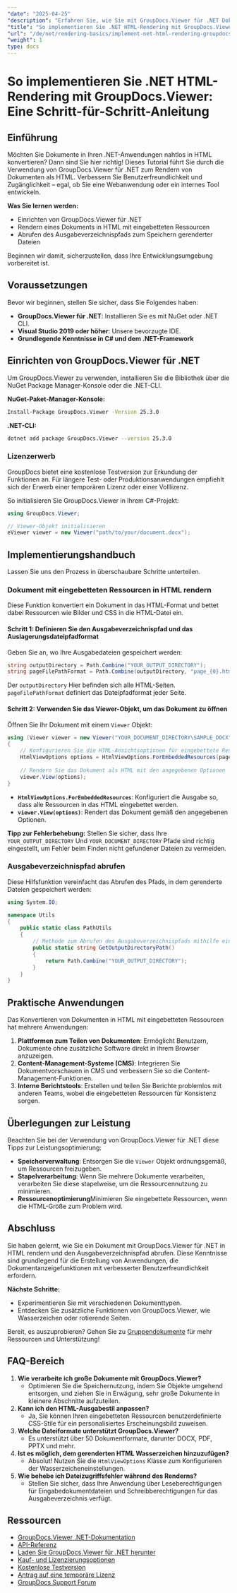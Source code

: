 ```yaml
---
"date": "2025-04-25"
"description": "Erfahren Sie, wie Sie mit GroupDocs.Viewer für .NET Dokumente ins HTML-Format konvertieren. Diese Anleitung behandelt die Einrichtung, die Rendering-Schritte und praktische Anwendungen."
"title": "So implementieren Sie .NET HTML-Rendering mit GroupDocs.Viewer – Eine Schritt-für-Schritt-Anleitung"
"url": "/de/net/rendering-basics/implement-net-html-rendering-groupdocs-viewer/"
"weight": 1
type: docs
---
```

# So implementieren Sie .NET HTML-Rendering mit GroupDocs.Viewer: Eine Schritt-für-Schritt-Anleitung

## Einführung

Möchten Sie Dokumente in Ihren .NET-Anwendungen nahtlos in HTML konvertieren? Dann sind Sie hier richtig! Dieses Tutorial führt Sie durch die Verwendung von GroupDocs.Viewer für .NET zum Rendern von Dokumenten als HTML. Verbessern Sie Benutzerfreundlichkeit und Zugänglichkeit – egal, ob Sie eine Webanwendung oder ein internes Tool entwickeln.

**Was Sie lernen werden:**
- Einrichten von GroupDocs.Viewer für .NET
- Rendern eines Dokuments in HTML mit eingebetteten Ressourcen
- Abrufen des Ausgabeverzeichnispfads zum Speichern gerenderter Dateien

Beginnen wir damit, sicherzustellen, dass Ihre Entwicklungsumgebung vorbereitet ist.

## Voraussetzungen

Bevor wir beginnen, stellen Sie sicher, dass Sie Folgendes haben:
- **GroupDocs.Viewer für .NET**: Installieren Sie es mit NuGet oder .NET CLI.
- **Visual Studio 2019 oder höher**: Unsere bevorzugte IDE.
- **Grundlegende Kenntnisse in C# und dem .NET-Framework**

## Einrichten von GroupDocs.Viewer für .NET

Um GroupDocs.Viewer zu verwenden, installieren Sie die Bibliothek über die NuGet Package Manager-Konsole oder die .NET-CLI.

**NuGet-Paket-Manager-Konsole:**
```bash
Install-Package GroupDocs.Viewer -Version 25.3.0
```

**.NET-CLI:**
```bash
dotnet add package GroupDocs.Viewer --version 25.3.0
```

### Lizenzerwerb

GroupDocs bietet eine kostenlose Testversion zur Erkundung der Funktionen an. Für längere Test- oder Produktionsanwendungen empfiehlt sich der Erwerb einer temporären Lizenz oder einer Volllizenz.

So initialisieren Sie GroupDocs.Viewer in Ihrem C#-Projekt:
```csharp
using GroupDocs.Viewer;

// Viewer-Objekt initialisieren
eViewer viewer = new Viewer("path/to/your/document.docx");
```

## Implementierungshandbuch

Lassen Sie uns den Prozess in überschaubare Schritte unterteilen.

### Dokument mit eingebetteten Ressourcen in HTML rendern

Diese Funktion konvertiert ein Dokument in das HTML-Format und bettet dabei Ressourcen wie Bilder und CSS in die HTML-Datei ein.

#### Schritt 1: Definieren Sie den Ausgabeverzeichnispfad und das Auslagerungsdateipfadformat

Geben Sie an, wo Ihre Ausgabedateien gespeichert werden:
```csharp
string outputDirectory = Path.Combine("YOUR_OUTPUT_DIRECTORY");
string pageFilePathFormat = Path.Combine(outputDirectory, "page_{0}.html");
```
Der `outputDirectory` Hier befinden sich alle HTML-Seiten. `pageFilePathFormat` definiert das Dateipfadformat jeder Seite.

#### Schritt 2: Verwenden Sie das Viewer-Objekt, um das Dokument zu öffnen

Öffnen Sie Ihr Dokument mit einem `Viewer` Objekt:
```csharp
using (Viewer viewer = new Viewer("YOUR_DOCUMENT_DIRECTORY\SAMPLE_DOCX"))
{
    // Konfigurieren Sie die HTML-Ansichtsoptionen für eingebettete Ressourcen
    HtmlViewOptions options = HtmlViewOptions.ForEmbeddedResources(pageFilePathFormat);
    
    // Rendern Sie das Dokument als HTML mit den angegebenen Optionen
    viewer.View(options);
}
```
- **`HtmlViewOptions.ForEmbeddedResources`**: Konfiguriert die Ausgabe so, dass alle Ressourcen in das HTML eingebettet werden.
- **`viewer.View(options)`**: Rendert das Dokument gemäß den angegebenen Optionen.

**Tipp zur Fehlerbehebung:** Stellen Sie sicher, dass Ihre `YOUR_OUTPUT_DIRECTORY` Und `YOUR_DOCUMENT_DIRECTORY` Pfade sind richtig eingestellt, um Fehler beim Finden nicht gefundener Dateien zu vermeiden.

### Ausgabeverzeichnispfad abrufen

Diese Hilfsfunktion vereinfacht das Abrufen des Pfads, in dem gerenderte Dateien gespeichert werden:
```csharp
using System.IO;

namespace Utils
{
    public static class PathUtils
    {
        // Methode zum Abrufen des Ausgabeverzeichnispfads mithilfe eines konsistenten Platzhalters
        public static string GetOutputDirectoryPath()
        {
            return Path.Combine("YOUR_OUTPUT_DIRECTORY");
        }
    }
}
```

## Praktische Anwendungen

Das Konvertieren von Dokumenten in HTML mit eingebetteten Ressourcen hat mehrere Anwendungen:
1. **Plattformen zum Teilen von Dokumenten**: Ermöglicht Benutzern, Dokumente ohne zusätzliche Software direkt in ihrem Browser anzuzeigen.
2. **Content-Management-Systeme (CMS)**: Integrieren Sie Dokumentvorschauen in CMS und verbessern Sie so die Content-Management-Funktionen.
3. **Interne Berichtstools**: Erstellen und teilen Sie Berichte problemlos mit anderen Teams, wobei die eingebetteten Ressourcen für Konsistenz sorgen.

## Überlegungen zur Leistung

Beachten Sie bei der Verwendung von GroupDocs.Viewer für .NET diese Tipps zur Leistungsoptimierung:
- **Speicherverwaltung**: Entsorgen Sie die `Viewer` Objekt ordnungsgemäß, um Ressourcen freizugeben.
- **Stapelverarbeitung**: Wenn Sie mehrere Dokumente verarbeiten, verarbeiten Sie diese stapelweise, um die Ressourcennutzung zu minimieren.
- **Ressourcenoptimierung**Minimieren Sie eingebettete Ressourcen, wenn die HTML-Größe zum Problem wird.

## Abschluss

Sie haben gelernt, wie Sie ein Dokument mit GroupDocs.Viewer für .NET in HTML rendern und den Ausgabeverzeichnispfad abrufen. Diese Kenntnisse sind grundlegend für die Erstellung von Anwendungen, die Dokumentanzeigefunktionen mit verbesserter Benutzerfreundlichkeit erfordern.

**Nächste Schritte:**
- Experimentieren Sie mit verschiedenen Dokumenttypen.
- Entdecken Sie zusätzliche Funktionen von GroupDocs.Viewer, wie Wasserzeichen oder rotierende Seiten.

Bereit, es auszuprobieren? Gehen Sie zu [Gruppendokumente](https://purchase.groupdocs.com/buy) für mehr Ressourcen und Unterstützung!

## FAQ-Bereich

1. **Wie verarbeite ich große Dokumente mit GroupDocs.Viewer?**
   - Optimieren Sie die Speichernutzung, indem Sie Objekte umgehend entsorgen, und ziehen Sie in Erwägung, sehr große Dokumente in kleinere Abschnitte aufzuteilen.
2. **Kann ich den HTML-Ausgabestil anpassen?**
   - Ja, Sie können Ihren eingebetteten Ressourcen benutzerdefinierte CSS-Stile für ein personalisiertes Erscheinungsbild zuweisen.
3. **Welche Dateiformate unterstützt GroupDocs.Viewer?**
   - Es unterstützt über 50 Dokumentformate, darunter DOCX, PDF, PPTX und mehr.
4. **Ist es möglich, dem gerenderten HTML Wasserzeichen hinzuzufügen?**
   - Absolut! Nutzen Sie die `HtmlViewOptions` Klasse zum Konfigurieren der Wasserzeicheneinstellungen.
5. **Wie behebe ich Dateizugriffsfehler während des Renderns?**
   - Stellen Sie sicher, dass Ihre Anwendung über Leseberechtigungen für Eingabedokumentdateien und Schreibberechtigungen für das Ausgabeverzeichnis verfügt.

## Ressourcen
- [GroupDocs.Viewer .NET-Dokumentation](https://docs.groupdocs.com/viewer/net/)
- [API-Referenz](https://reference.groupdocs.com/viewer/net/)
- [Laden Sie GroupDocs.Viewer für .NET herunter](https://releases.groupdocs.com/viewer/net/)
- [Kauf- und Lizenzierungsoptionen](https://purchase.groupdocs.com/buy)
- [Kostenlose Testversion](https://releases.groupdocs.com/viewer/net/)
- [Antrag auf eine temporäre Lizenz](https://purchase.groupdocs.com/temporary-license/)
- [GroupDocs Support Forum](https://forum.groupdocs.com/c/viewer/9)
